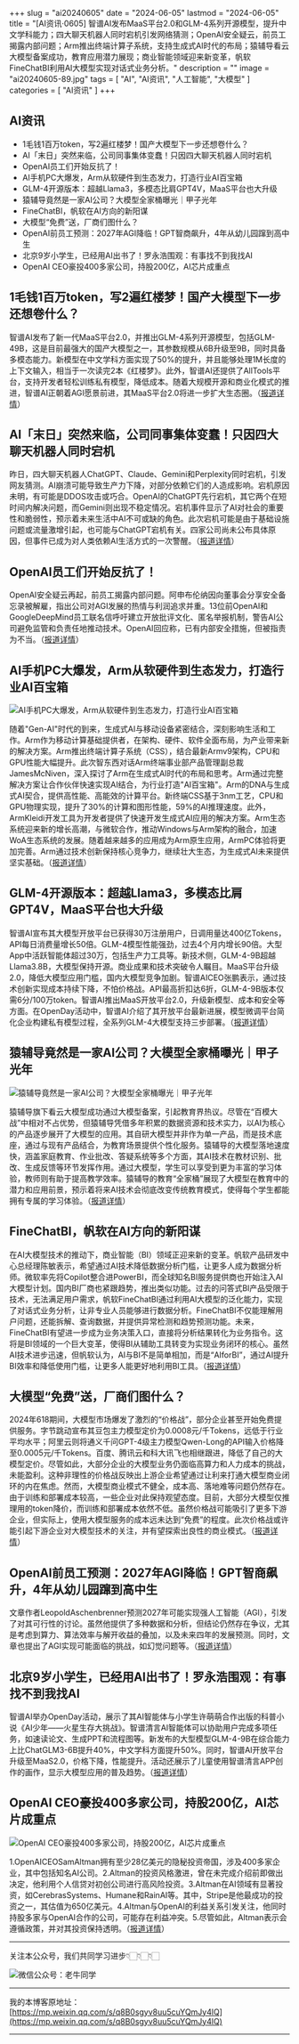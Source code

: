 +++
slug = "ai20240605"
date = "2024-06-05"
lastmod = "2024-06-05"
title = "[AI资讯·0605] 智谱AI发布MaaS平台2.0和GLM-4系列开源模型，提升中文学科能力；四大聊天机器人同时宕机引发网络猜测；OpenAI安全疑云，前员工揭露内部问题；Arm推出终端计算子系统，支持生成式AI时代的布局；猿辅导看云大模型备案成功，教育应用潜力展现；商业智能领域迎来新变革，帆软FineChatBI利用AI大模型实现对话式业务分析。"
description = ""
image = "ai20240605-89.jpg"
tags = [ "AI", "AI资讯", "人工智能", "大模型" ]
categories = [ "AI资讯" ]
+++

## AI资讯

 - 1毛钱1百万token，写2遍红楼梦！国产大模型下一步还想卷什么？
 - AI「末日」突然来临，公司同事集体变蠢！只因四大聊天机器人同时宕机
 - OpenAI员工们开始反抗了！
 - AI手机PC大爆发，Arm从软硬件到生态发力，打造行业AI百宝箱
 - GLM-4开源版本：超越Llama3，多模态比肩GPT4V，MaaS平台也大升级
 - 猿辅导竟然是一家AI公司？大模型全家桶曝光｜甲子光年
 - FineChatBI，帆软在AI方向的新阳谋
 - 大模型“免费”送，厂商们图什么？
 - OpenAI前员工预测：2027年AGI降临！GPT智商飙升，4年从幼儿园蹿到高中生
 - 北京9岁小学生，已经用AI出书了！罗永浩围观：有事找不到我找AI
 - OpenAI CEO豪投400多家公司，持股200亿，AI芯片成重点

## 1毛钱1百万token，写2遍红楼梦！国产大模型下一步还想卷什么？

智谱AI发布了新一代MaaS平台2.0，并推出GLM-4系列开源模型，包括GLM-49B，这是目前最强大的国产大模型之一，其参数规模从6B升级至9B，同时具备多模态能力。新模型在中文学科方面实现了50%的提升，并且能够处理1M长度的上下文输入，相当于一次读完2本《红楼梦》。此外，智谱AI还提供了AllTools平台，支持开发者轻松训练私有模型，降低成本。随着大规模开源和商业化模式的推进，智谱AI正朝着AGI愿景前进，其MaaS平台2.0将进一步扩大生态圈。（[报道详情](https://www.163.com/dy/article/J3UP1OB60511ABV6.html)）

## AI「末日」突然来临，公司同事集体变蠢！只因四大聊天机器人同时宕机

昨日，四大聊天机器人ChatGPT、Claude、Gemini和Perplexity同时宕机，引发网友猜测。AI崩溃可能导致生产力下降，对部分依赖它们的人造成影响。宕机原因未明，有可能是DDOS攻击或巧合。OpenAI的ChatGPT先行宕机，其它两个在短时间内解决问题，而Gemini则出现不稳定情况。宕机事件显示了AI对社会的重要性和脆弱性，预示着未来生活中AI不可或缺的角色。此次宕机可能是由于基础设施问题或流量激增引起，也可能与ChatGPT宕机有关。四家公司尚未公布具体原因，但事件已成为对人类依赖AI生活方式的一次警醒。（[报道详情](https://www.163.com/dy/article/J3UP000L0511ABV6.html)）

## OpenAI员工们开始反抗了！

OpenAI安全疑云再起，前员工揭露内部问题。阿申布伦纳因向董事会分享安全备忘录被解雇，指出公司对AGI发展的热情与利润追求并重。13位前OpenAI和GoogleDeepMind员工联名信呼吁建立开放批评文化、匿名举报机制，警告AI公司避免监管和负责任地推动技术。OpenAI回应称，已有内部安全措施，但被指责为不当。（[报道详情](https://www.163.com/dy/article/J3UNK3QN051180F7.html)）

## AI手机PC大爆发，Arm从软硬件到生态发力，打造行业AI百宝箱

![AI手机PC大爆发，Arm从软硬件到生态发力，打造行业AI百宝箱](ai20240605-89.jpg)

随着"Gen-AI"时代的到来，生成式AI与移动设备紧密结合，深刻影响生活和工作。Arm作为移动计算基础提供者，在架构、硬件、软件全面布局，为产业带来新的解决方案。Arm推出终端计算子系统（CSS），结合最新Armv9架构，CPU和GPU性能大幅提升。此次智东西对话Arm终端事业部产品管理副总裁JamesMcNiven，深入探讨了Arm在生成式AI时代的布局和思考。Arm通过完整解决方案让合作伙伴快速实现AI结合，为行业打造"AI百宝箱"。Arm的DNA与生成式AI契合，提供高性能、高能效的计算平台。新终端CSS基于3nm工艺，CPU和GPU物理实现，提升了30%的计算和图形性能，59%的AI推理速度。此外，ArmKleidi开发工具为开发者提供了快速开发生成式AI应用的解决方案。Arm生态系统迎来新的增长高潮，与微软合作，推动Windows与Arm架构的融合，加速WoA生态系统的发展。随着越来越多的应用成为Arm原生应用，ArmPC体验将更加完善。Arm通过技术创新保持核心竞争力，继续壮大生态，为生成式AI未来提供坚实基础。（[报道详情](https://www.163.com/dy/article/J3ULRRCM051180F7.html)）

## GLM-4开源版本：超越Llama3，多模态比肩GPT4V，MaaS平台也大升级

智谱AI宣布其大模型开放平台已获得30万注册用户，日调用量达400亿Tokens，API每日消费量增长50倍。GLM-4模型性能强劲，过去4个月内增长90倍。大型App中活跃智能体超过30万，包括生产力工具等。新技术侧，GLM-4-9B超越Llama3.8B，大模型保持开源。商业成果和技术突破令人瞩目。MaaS平台升级2.0，降低大模型应用门槛，国内大模型竞争加剧。智谱AICEO张鹏表示，通过技术创新实现成本持续下降，不怕价格战。API最高折扣达6折，GLM-4-9B版本仅需6分/100万token。智谱AI推出MaaS开放平台2.0，升级新模型、成本和安全等方面。在OpenDay活动中，智谱AI介绍了其开放平台最新进展，模型微调平台简化企业构建私有模型过程，全系列GLM-4大模型支持三步部署。（[报道详情](https://www.163.com/dy/article/J3ULD7JK0511AQHO.html)）

## 猿辅导竟然是一家AI公司？大模型全家桶曝光｜甲子光年

![猿辅导竟然是一家AI公司？大模型全家桶曝光｜甲子光年](ai20240605-91.jpg)

猿辅导旗下看云大模型成功通过大模型备案，引起教育界热议。尽管在“百模大战”中相对不占优势，但猿辅导凭借多年积累的数据资源和技术实力，以AI为核心的产品逐步展开了大模型的应用。其自研大模型并非作为单一产品，而是技术底座，通过与现有产品结合，为教育场景提供个性化服务。猿辅导的大模型落地速度快，涵盖家庭教育、作业批改、答疑系统等多个方面，其AI技术在教材识别、批改、生成反馈等环节发挥作用。通过大模型，学生可以享受到更为丰富的学习体验，教师则有助于提高教学效率。猿辅导的教育“全家桶”展现了大模型在教育中的潜力和应用前景，预示着将来AI技术会彻底改变传统教育模式，使得每个学生都能拥有专属的学习体验。（[报道详情](https://www.163.com/dy/article/J3PDRSQ90512MLBG.html)）

## FineChatBI，帆软在AI方向的新阳谋

在AI大模型技术的推动下，商业智能（BI）领域正迎来新的变革。帆软产品研发中心总经理陈敏表示，希望通过AI技术降低数据分析门槛，让更多人成为数据分析师。微软率先将Copilot整合进PowerBI，而全球知名BI服务提供商也开始注入AI大模型计划。国内BI厂商也紧跟趋势，推出类似功能。过去的问答式BI产品受限于技术，无法满足用户需求，帆软FineChatBI通过利用AI大模型的泛化能力，实现了对话式业务分析，让非专业人员能够进行数据分析。FineChatBI不仅能理解用户问题，还能拆解、查询数据，并提供异常检测和趋势预测功能。未来，FineChatBI有望进一步成为业务决策入口，直接将分析结果转化为业务指令。这将是BI领域的一个巨大变革，使得BI从辅助工具转变为实现业务闭环的核心。虽然AI技术进步迅速，但帆软认为，AI与BI不是简单相加，而是“AIforBI”，通过AI提升BI效率和降低使用门槛，让更多人能更好地利用BI工具。（[报道详情](https://www.163.com/dy/article/J3UBA9L30512MLBG.html)）

## 大模型“免费”送，厂商们图什么？

2024年618期间，大模型市场爆发了激烈的“价格战”，部分企业甚至开始免费提供服务。字节跳动宣布其豆包主力模型定价为0.0008元/千Tokens，远低于行业平均水平；阿里云则将通义千问GPT-4级主力模型Qwen-Long的API输入价格降至0.0005元/千Tokens。百度、腾讯云和科大讯飞也相继跟进，降低了自己的大模型定价。尽管如此，大部分企业的大模型业务仍面临高算力和人力成本的挑战，未能盈利。这种非理性的价格战反映出上游企业希望通过让利来打通大模型商业闭环的内在焦虑。然而，大模型商业模式不健全，成本高、落地难等问题仍然存在。由于训练和部署成本较高，一些企业对此保持观望态度。目前，大部分大模型仅推理用的token降价，而训练和部署成本依然不低。虽然价格战可能吸引了更多下游企业，但实际上，使用大模型服务的成本远未达到“免费”的程度。此次价格战或许能引起下游企业对大模型技术的关注，并有望探索出良性的商业模式。（[报道详情](https://www.163.com/dy/article/J3TP1HOJ05118O92.html)）

## OpenAI前员工预测：2027年AGI降临！GPT智商飙升，4年从幼儿园蹿到高中生

文章作者LeopoldAschenbrenner预测2027年可能实现强人工智能（AGI），引发了对其可行性的讨论。虽然他提供了多种数据和分析，但结论仍然存在争议，尤其是考虑到算力、算法效率与解开收益的叠加，以及未来四年的发展预测。同时，文章也提出了AGI实现可能面临的挑战，如幻觉问题等。（[报道详情](https://www.163.com/dy/article/J3UP1O070511ABV6.html)）

## 北京9岁小学生，已经用AI出书了！罗永浩围观：有事找不到我找AI

智谱AI举办OpenDay活动，展示了其AI智能体与小学生许萌萌合作出版的科普小说《AI少年——火星生存大挑战》。智谱清言AI智能体可以协助用户完成多项任务，如速读论文、生成PPT和流程图等。新发布的大型模型GLM-4-9B在综合能力上比ChatGLM3-6B提升40%，中文学科方面提升50%。同时，智谱AI开放平台升级至MaaS2.0，价格下降，性能提升。活动还展示了儿童使用智谱清言APP创作的画作，显示大模型应用的普及趋势。（[报道详情](https://www.163.com/dy/article/J3UL5EP30511DSSR.html)）

## OpenAI CEO豪投400多家公司，持股200亿，AI芯片成重点

![OpenAI CEO豪投400多家公司，持股200亿，AI芯片成重点](ai20240605-96.jpg)

1.OpenAICEOSamAltman拥有至少28亿美元的隐秘投资帝国，涉及400多家企业，其中包括知名AI公司。2.Altman的投资风格激进，曾在未完成介绍前即做出决定，他利用个人信贷对初创公司进行高风险投资。3.Altman在AI领域有显著投资，如CerebrasSystems、Humane和RainAI等。其中，Stripe是他最成功的投资之一，其估值为650亿美元。4.Altman与OpenAI的利益关系引发关注，他同时持股多家与OpenAI合作的公司，可能存在利益冲突。5.尽管如此，Altman表示会遵循政策，并对其投资保持透明。（[报道详情](https://www.163.com/dy/article/J3UNK4EO051180F7.html)）

---

关注本公众号，我们共同学习进步👇🏻👇🏻👇🏻

![微信公众号：老牛同学](https://ntopic.cn/WX-21.png)

---

我的本博客原地址：[https://mp.weixin.qq.com/s/q8B0sgyv8uu5cuYQmJy4lQ](https://mp.weixin.qq.com/s/q8B0sgyv8uu5cuYQmJy4lQ)

---
